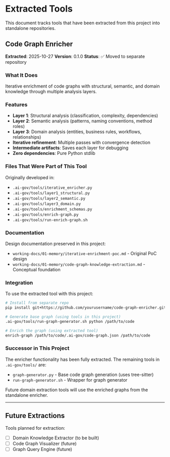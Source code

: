 # Extracted Tools

This document tracks tools that have been extracted from this project into standalone repositories.

## Code Graph Enricher

**Extracted**: 2025-10-27
**Version**: 0.1.0
**Status**: ✅ Moved to separate repository

### What It Does

Iterative enrichment of code graphs with structural, semantic, and domain knowledge through multiple analysis layers.

### Features

- **Layer 1**: Structural analysis (classification, complexity, dependencies)
- **Layer 2**: Semantic analysis (patterns, naming conventions, method roles)
- **Layer 3**: Domain analysis (entities, business rules, workflows, relationships)
- **Iterative refinement**: Multiple passes with convergence detection
- **Intermediate artifacts**: Saves each layer for debugging
- **Zero dependencies**: Pure Python stdlib

### Files That Were Part of This Tool

Originally developed in:
- `.ai-gov/tools/iterative_enricher.py`
- `.ai-gov/tools/layer1_structural.py`
- `.ai-gov/tools/layer2_semantic.py`
- `.ai-gov/tools/layer3_domain.py`
- `.ai-gov/tools/enrichment_schemas.py`
- `.ai-gov/tools/enrich-graph.py`
- `.ai-gov/tools/run-enrich-graph.sh`

### Documentation

Design documentation preserved in this project:
- `working-docs/01-memory/iterative-enrichment-poc.md` - Original PoC design
- `working-docs/01-memory/code-graph-knowledge-extraction.md` - Conceptual foundation

### Integration

To use the extracted tool with this project:

```bash
# Install from separate repo
pip install git+https://github.com/yourusername/code-graph-enricher.git

# Generate base graph (using tools in this project)
.ai-gov/tools/run-graph-generator.sh python /path/to/code

# Enrich the graph (using extracted tool)
enrich-graph /path/to/code/.ai-gov/code-graph.json /path/to/code
```

### Successor in This Project

The enricher functionality has been fully extracted. The remaining tools in `.ai-gov/tools/` are:
- `graph-generator.py` - Base code graph generation (uses tree-sitter)
- `run-graph-generator.sh` - Wrapper for graph generator

Future domain extraction tools will use the enriched graphs from the standalone enricher.

---

## Future Extractions

Tools planned for extraction:
- [ ] Domain Knowledge Extractor (to be built)
- [ ] Code Graph Visualizer (future)
- [ ] Graph Query Engine (future)
